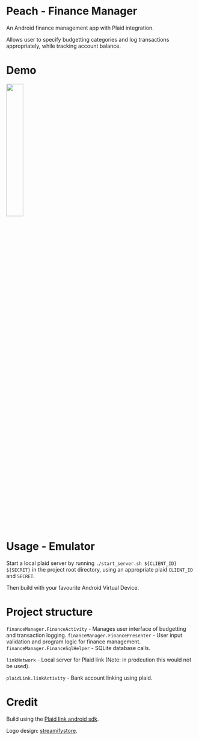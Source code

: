 # Peach - Finance Manager
An Android finance management app with Plaid integration.

Allows user to specify budgetting categories and log transactions appropriately, while tracking account balance.

# Demo

<img src="https://github.com/OliverMadine/peach-finance-manager/blob/main/docs/demo.gif" width="30%" height="30%"/>

# Usage - Emulator

Start a local plaid server by running `./start_server.sh ${CLIENT_ID} ${SECRET}` in the project root directory, using an appropriate plaid `CLIENT_ID` and `SECRET`. 

Then build with your favourite Android Virtual Device.

# Project structure

`financeManager.FinanceActivity` - Manages user interface of budgetting and transaction logging.
`financeManager.FinancePresenter` - User input validation and program logic for finance management.
`financeManager.FinanceSqlHelper` - SQLite database calls.

`linkNetwork` - Local server for Plaid link (Note: in prodcution this would not be used).

`plaidLink.linkActivity` - Bank account linking using plaid.

# Credit
Build using the [Plaid link android sdk](https://github.com/plaid/plaid-link-android).

Logo design: [streamifystore](https://streamifystore.com).
